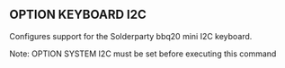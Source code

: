 ## OPTION KEYBOARD I2C

Configures support for the Solderparty bbq20 mini I2C keyboard.

Note: OPTION SYSTEM I2C must be set before executing this command
